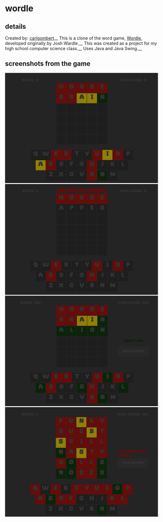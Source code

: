 # wordle
## details
Created by: [carlgombert](https://github.com/carlgombert)__
This is a clone of the word game, [Wordle](https://en.wikipedia.org/wiki/Wordle), developed originally by Josh Wardle.__
This was created as a project for my high school computer science class.__
Uses Java and Java Swing.__

## screenshots from the game
![This is an image](https://github.com/carlgombert/wordle/blob/main/SCREENSHOTS/ScreenShot1.png)
![This is an image](https://github.com/carlgombert/wordle/blob/main/SCREENSHOTS/ScreenShot2.png)
![This is an image](https://github.com/carlgombert/wordle/blob/main/SCREENSHOTS/ScreenShot3.png)
![This is an image](https://github.com/carlgombert/wordle/blob/main/SCREENSHOTS/ScreenShot4.png)
